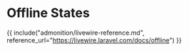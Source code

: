 # Offline States

{{ include("admonition/livewire-reference.md", reference_url="https://livewire.laravel.com/docs/offline") }}
